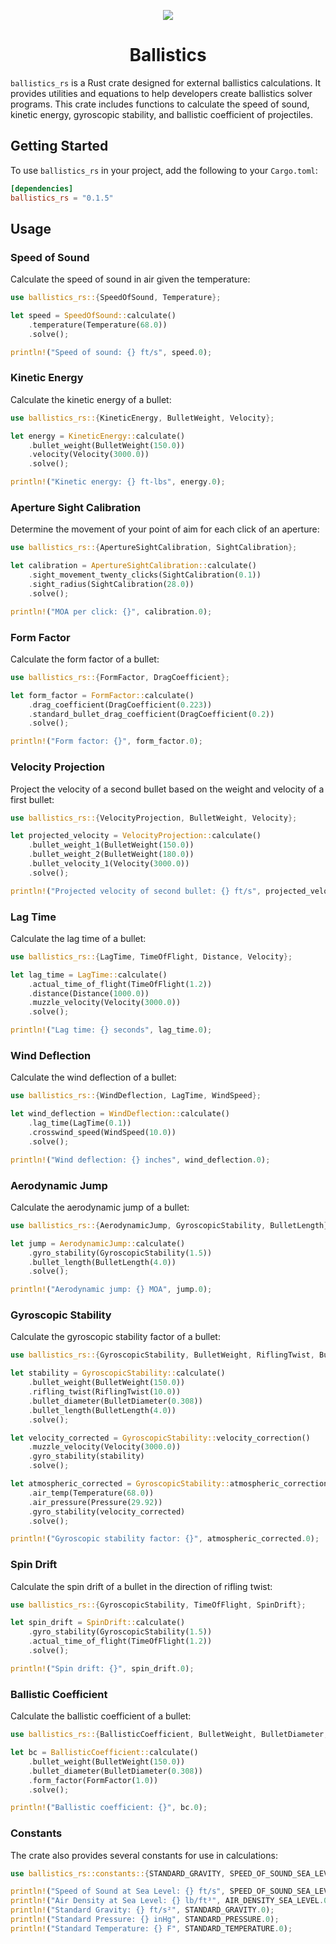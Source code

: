 <p align="center">
  <img src="https://ik.imagekit.io/xbkhabiqcy9/img/rustacean_HVroA1Aw0.png?updatedAt=1725704970530" />
</p>
<h1 align="center">Ballistics</h1>

`ballistics_rs` is a Rust crate designed for external ballistics calculations. It provides utilities and equations to help developers create ballistics solver programs. This crate includes functions to calculate the speed of sound, kinetic energy, gyroscopic stability, and ballistic coefficient of projectiles.


## Getting Started

To use `ballistics_rs` in your project, add the following to your `Cargo.toml`:

```toml
[dependencies]
ballistics_rs = "0.1.5"
```

## Usage

### Speed of Sound

Calculate the speed of sound in air given the temperature:

```rust
use ballistics_rs::{SpeedOfSound, Temperature};

let speed = SpeedOfSound::calculate()
    .temperature(Temperature(68.0))
    .solve();

println!("Speed of sound: {} ft/s", speed.0);
```

### Kinetic Energy

Calculate the kinetic energy of a bullet:

```rust
use ballistics_rs::{KineticEnergy, BulletWeight, Velocity};

let energy = KineticEnergy::calculate()
    .bullet_weight(BulletWeight(150.0))
    .velocity(Velocity(3000.0))
    .solve();

println!("Kinetic energy: {} ft-lbs", energy.0);
```

### Aperture Sight Calibration

Determine the movement of your point of aim for each click of an aperture:

```rust
use ballistics_rs::{ApertureSightCalibration, SightCalibration};

let calibration = ApertureSightCalibration::calculate()
    .sight_movement_twenty_clicks(SightCalibration(0.1))
    .sight_radius(SightCalibration(28.0))
    .solve();

println!("MOA per click: {}", calibration.0);
```

### Form Factor

Calculate the form factor of a bullet:

```rust
use ballistics_rs::{FormFactor, DragCoefficient};

let form_factor = FormFactor::calculate()
    .drag_coefficient(DragCoefficient(0.223))
    .standard_bullet_drag_coefficient(DragCoefficient(0.2))
    .solve();

println!("Form factor: {}", form_factor.0);
```

### Velocity Projection

Project the velocity of a second bullet based on the weight and velocity of a first bullet:

```rust
use ballistics_rs::{VelocityProjection, BulletWeight, Velocity};

let projected_velocity = VelocityProjection::calculate()
    .bullet_weight_1(BulletWeight(150.0))
    .bullet_weight_2(BulletWeight(180.0))
    .bullet_velocity_1(Velocity(3000.0))
    .solve();

println!("Projected velocity of second bullet: {} ft/s", projected_velocity.0);
```

### Lag Time

Calculate the lag time of a bullet:

```rust
use ballistics_rs::{LagTime, TimeOfFlight, Distance, Velocity};

let lag_time = LagTime::calculate()
    .actual_time_of_flight(TimeOfFlight(1.2))
    .distance(Distance(1000.0))
    .muzzle_velocity(Velocity(3000.0))
    .solve();

println!("Lag time: {} seconds", lag_time.0);
```

### Wind Deflection

Calculate the wind deflection of a bullet:

```rust
use ballistics_rs::{WindDeflection, LagTime, WindSpeed};

let wind_deflection = WindDeflection::calculate()
    .lag_time(LagTime(0.1))
    .crosswind_speed(WindSpeed(10.0))
    .solve();

println!("Wind deflection: {} inches", wind_deflection.0);
```

### Aerodynamic Jump

Calculate the aerodynamic jump of a bullet:

```rust
use ballistics_rs::{AerodynamicJump, GyroscopicStability, BulletLength};

let jump = AerodynamicJump::calculate()
    .gyro_stability(GyroscopicStability(1.5))
    .bullet_length(BulletLength(4.0))
    .solve();

println!("Aerodynamic jump: {} MOA", jump.0);
```

### Gyroscopic Stability

Calculate the gyroscopic stability factor of a bullet:

```rust
use ballistics_rs::{GyroscopicStability, BulletWeight, RiflingTwist, BulletDiameter, BulletLength, Velocity, Temperature, Pressure};

let stability = GyroscopicStability::calculate()
    .bullet_weight(BulletWeight(150.0))
    .rifling_twist(RiflingTwist(10.0))
    .bullet_diameter(BulletDiameter(0.308))
    .bullet_length(BulletLength(4.0))
    .solve();

let velocity_corrected = GyroscopicStability::velocity_correction()
    .muzzle_velocity(Velocity(3000.0))
    .gyro_stability(stability)
    .solve();

let atmospheric_corrected = GyroscopicStability::atmospheric_correction()
    .air_temp(Temperature(68.0))
    .air_pressure(Pressure(29.92))
    .gyro_stability(velocity_corrected)
    .solve();

println!("Gyroscopic stability factor: {}", atmospheric_corrected.0);
```

### Spin Drift

Calculate the spin drift of a bullet in the direction of rifling twist:

```rust
use ballistics_rs::{GyroscopicStability, TimeOfFlight, SpinDrift};

let spin_drift = SpinDrift::calculate()
    .gyro_stability(GyroscopicStability(1.5))
    .actual_time_of_flight(TimeOfFlight(1.2))
    .solve();

println!("Spin drift: {}", spin_drift.0);
```

### Ballistic Coefficient

Calculate the ballistic coefficient of a bullet:

```rust
use ballistics_rs::{BallisticCoefficient, BulletWeight, BulletDiameter, FormFactor};

let bc = BallisticCoefficient::calculate()
    .bullet_weight(BulletWeight(150.0))
    .bullet_diameter(BulletDiameter(0.308))
    .form_factor(FormFactor(1.0))
    .solve();

println!("Ballistic coefficient: {}", bc.0);
```

### Constants

The crate also provides several constants for use in calculations:

```rust
use ballistics_rs::constants::{STANDARD_GRAVITY, SPEED_OF_SOUND_SEA_LEVEL, AIR_DENSITY_SEA_LEVEL, STANDARD_PRESSURE, STANDARD_TEMPERATURE};

println!("Speed of Sound at Sea Level: {} ft/s", SPEED_OF_SOUND_SEA_LEVEL.0);
println!("Air Density at Sea Level: {} lb/ft³", AIR_DENSITY_SEA_LEVEL.0);
println!("Standard Gravity: {} ft/s²", STANDARD_GRAVITY.0);
println!("Standard Pressure: {} inHg", STANDARD_PRESSURE.0);
println!("Standard Temperature: {} F", STANDARD_TEMPERATURE.0);
```
